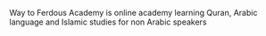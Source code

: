 Way to Ferdous Academy is online academy learning Quran, Arabic language and Islamic studies for non Arabic speakers
